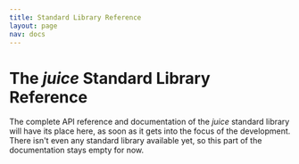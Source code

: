 ```yaml
---
title: Standard Library Reference
layout: page
nav: docs
---
```


# The *juice* Standard Library Reference

The complete API reference and documentation of the *juice* standard library will have its place here, as soon as it gets into the focus of the development. There isn't even any standard library available yet, so this part of the documentation stays empty for now.
